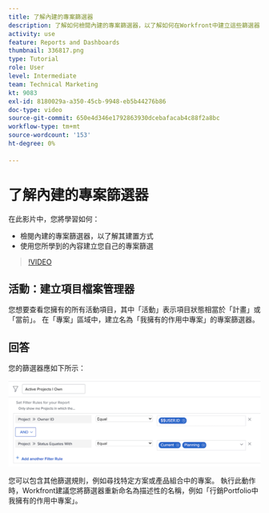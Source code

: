 ```yaml
---
title: 了解內建的專案篩選器
description: 了解如何檢閱內建的專案篩選器，以了解如何在Workfront中建立這些篩選器，並建立您自己的專案篩選器。
activity: use
feature: Reports and Dashboards
thumbnail: 336817.png
type: Tutorial
role: User
level: Intermediate
team: Technical Marketing
kt: 9083
exl-id: 8180029a-a350-45cb-9948-eb5b44276b86
doc-type: video
source-git-commit: 650e4d346e1792863930dcebafacab4c88f2a8bc
workflow-type: tm+mt
source-wordcount: '153'
ht-degree: 0%

---
```


# 了解內建的專案篩選器

在此影片中，您將學習如何：

* 檢閱內建的專案篩選器，以了解其建置方式
* 使用您所學到的內容建立您自己的專案篩選

>[!VIDEO](https://video.tv.adobe.com/v/336817/?quality=12&learn=on)


## 活動：建立項目檔案管理器

您想要查看您擁有的所有活動項目，其中「活動」表示項目狀態相當於「計畫」或「當前」。 在「專案」區域中，建立名為「我擁有的作用中專案」的專案篩選器。

## 回答

您的篩選器應如下所示：

![建立專案篩選器的畫面影像](assets/opening-built-in-project-filters-1.png)

您可以包含其他篩選規則，例如尋找特定方案或產品組合中的專案。 執行此動作時，Workfront建議您將篩選器重新命名為描述性的名稱，例如「行銷Portfolio中我擁有的作用中專案」。
